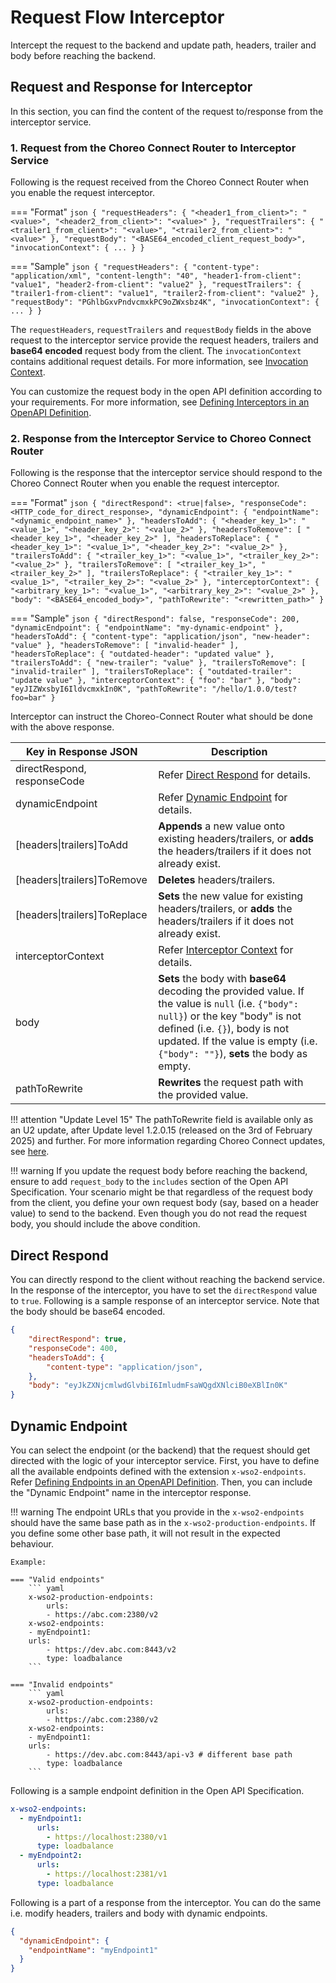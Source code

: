 # Request Flow Interceptor

Intercept the request to the backend and update path, headers, trailer and body before reaching the backend.

## Request and Response for Interceptor

In this section, you can find the content of the request to/response from the interceptor service.

### 1. Request from the Choreo Connect Router to Interceptor Service

Following is the request received from the Choreo Connect Router when you enable the request interceptor.

=== "Format"
    ``` json
    {
        "requestHeaders": {
            "<header1_from_client>": "<value>",
            "<header2_from_client>": "<value>"
        },
        "requestTrailers": {
            "<trailer1_from_client>": "<value>",
            "<trailer2_from_client>": "<value>"
        },
        "requestBody": "<BASE64_encoded_client_request_body>",
        "invocationContext": {
            ...
        }
    }
    ```

=== "Sample"
    ``` json
    {
        "requestHeaders": {
            "content-type": "application/xml",
            "content-length": "40",
            "header1-from-client": "value1",
            "header2-from-client": "value2"
        },
        "requestTrailers": {
            "trailer1-from-client": "value1",
            "trailer2-from-client": "value2"
        },
        "requestBody": "PGhlbGxvPndvcmxkPC9oZWxsbz4K",
        "invocationContext": {
            ...
        }
    }
    ```

The `requestHeaders`, `requestTrailers` and `requestBody` fields in the above request to the interceptor service
provide the request headers, trailers and **base64 encoded** request body from the client. The `invocationContext`
contains additional request details. For more information, see [Invocation Context]({{base_path}}/deploy-and-publish/deploy-on-gateway/choreo-connect/message-transformation/interceptor-microservice/interceptor-context-and-invocation-context/#invocation-context).

You can customize the request body in the open API definition according to your requirements. For more information, see [Defining Interceptors in an OpenAPI Definition]({{base_path}}/deploy-and-publish/deploy-on-gateway/choreo-connect/message-transformation/defining-interceptors-in-an-open-api-definition/).

### 2. Response from the Interceptor Service to Choreo Connect Router

Following is the response that the interceptor service should respond to the Choreo Connect Router when you enable the request interceptor.

=== "Format"
    ``` json
    {
        "directRespond": <true|false>,
        "responseCode": <HTTP_code_for_direct_response>,
        "dynamicEndpoint": {
            "endpointName": "<dynamic_endpoint_name>"
        },
        "headersToAdd": {
            "<header_key_1>": "<value_1>",
            "<header_key_2>": "<value_2>"
        },
        "headersToRemove": [
            "<header_key_1>",
            "<header_key_2>"
        ],
        "headersToReplace": {
            "<header_key_1>": "<value_1>",
            "<header_key_2>": "<value_2>"
        },
        "trailersToAdd": {
            "<trailer_key_1>": "<value_1>",
            "<trailer_key_2>": "<value_2>"
        },
        "trailersToRemove": [
            "<trailer_key_1>",
            "<trailer_key_2>"
        ],
        "trailersToReplace": {
            "<trailer_key_1>": "<value_1>",
            "<trailer_key_2>": "<value_2>"
        },
        "interceptorContext": {
            "<arbitrary_key_1>": "<value_1>",
            "<arbitrary_key_2>": "<value_2>"
        },
        "body": "<BASE64_encoded_body>",
        "pathToRewrite": "<rewritten_path>"
    }
    ```

=== "Sample"
    ``` json
    {
        "directRespond": false,
        "responseCode": 200,
        "dynamicEndpoint": {
            "endpointName": "my-dynamic-endpoint"
        },
        "headersToAdd": {
            "content-type": "application/json",
            "new-header": "value"
        },
        "headersToRemove": [
            "invalid-header"
        ],
        "headersToReplace": {
            "outdated-header": "updated value"
        },
        "trailersToAdd": {
            "new-trailer": "value"
        },
        "trailersToRemove": [
            "invalid-trailer"
        ],
        "trailersToReplace": {
            "outdated-trailer": "update value"
        },
        "interceptorContext": {
            "foo": "bar"
        },
        "body": "eyJIZWxsbyI6IldvcmxkIn0K",
        "pathToRewrite": "/hello/1.0.0/test?foo=bar"
    }
    ```

Interceptor can instruct the Choreo-Connect Router what should be done with the above response.

| Key in Response JSON         | Description                                                                                                                                                                                                                                               |
|------------------------------|-----------------------------------------------------------------------------------------------------------------------------------------------------------------------------------------------------------------------------------------------------------|
| directRespond, responseCode  | Refer [Direct Respond](#direct-respond) for details.                                                                                                                                                                                             |
| dynamicEndpoint              | Refer [Dynamic Endpoint](#dynamic-endpoint) for details.                                                                                                                                                                                         |
| [headers\|trailers]ToAdd     | **Appends** a new value onto existing headers/trailers, or **adds** the headers/trailers if it does not already exist.                                                                                                                                   |
| [headers\|trailers]ToRemove  | **Deletes** headers/trailers.                                                                                                                                                                                                                             |
| [headers\|trailers]ToReplace | **Sets** the new value for existing headers/trailers, or **adds** the headers/trailers if it does not already exist.                                                                                                                                      |
| interceptorContext           | Refer [Interceptor Context]({{base_path}}/deploy-and-publish/deploy-on-gateway/choreo-connect/message-transformation/interceptor-microservice/interceptor-context-and-invocation-context/#interceptor-context) for details.                      |
| body                         | **Sets** the body with **base64** decoding the provided value. If the value is `null` (i.e. `{"body": null}`) or the key "body" is not defined (i.e. `{}`), body is not updated. If the value is empty (i.e. `{"body": ""}`), **sets** the body as empty. |
| pathToRewrite                | **Rewrites** the request path with the provided value. 

!!! attention "Update Level 15"
    The pathToRewrite field is available only as an U2 update, after Update level 1.2.0.15 (released on the 3rd of February 2025) and further. For more information regarding Choreo Connect updates, see [here]({{base_path}}/deploy-and-publish/deploy-on-gateway/choreo-connect/update-choreo-connect/).

<!-- The content of the below warning is same as the info notice in the file
deploy-and-publish/deploy-on-gateway/choreo-connect/message-transformation/defining-interceptors-in-an-open-api-definition.md -->
!!! warning
    If you update the request body before reaching the backend, ensure to add `request_body` to the `includes` section
    of the Open API Specification. Your scenario might be that regardless of the request body from the client,
    you define your own request body (say, based on a header value) to send to the backend.
    Even though you do not read the request body, you should include the above condition.

## Direct Respond

You can directly respond to the client without reaching the backend service. In the response of the interceptor,
you have to set the `directRespond` value to `true`. Following is a sample response of an interceptor service.
Note that the body should be base64 encoded.

``` json
{
    "directRespond": true,
    "responseCode": 400,
    "headersToAdd": {
        "content-type": "application/json",
    },
    "body": "eyJkZXNjcmlwdGlvbiI6ImludmFsaWQgdXNlciB0eXBlIn0K"
}
```

## Dynamic Endpoint

You can select the endpoint (or the backend) that the request should get directed with the logic of your interceptor service.
First, you have to define all the available endpoints defined with the extension `x-wso2-endpoints`.
Refer [Defining Endpoints in an OpenAPI Definition]({{base_path}}/deploy-and-publish/deploy-on-gateway/choreo-connect/endpoints/defining-endpoints-in-an-openapi-definition/).
Then, you can include the "Dynamic Endpoint" name in the interceptor response.

!!! warning
    The endpoint URLs that you provide in the `x-wso2-endpoints` should have the same base path as in the `x-wso2-production-endpoints`.
    If you define some other base path, it will not result in the expected behaviour.

    Example:

    === "Valid endpoints"
        ``` yaml
        x-wso2-production-endpoints:
            urls:
            - https://abc.com:2380/v2
        x-wso2-endpoints:
        - myEndpoint1:
        urls:
            - https://dev.abc.com:8443/v2
            type: loadbalance
        ```

    === "Invalid endpoints"
        ``` yaml
        x-wso2-production-endpoints:
            urls:
            - https://abc.com:2380/v2
        x-wso2-endpoints:
        - myEndpoint1:
        urls:
            - https://dev.abc.com:8443/api-v3 # different base path
            type: loadbalance
        ```

Following is a sample endpoint definition in the Open API Specification.

```yaml
x-wso2-endpoints:
  - myEndpoint1:
      urls:
        - https://localhost:2380/v1
      type: loadbalance
  - myEndpoint2:
      urls:
        - https://localhost:2381/v1
      type: loadbalance
```

Following is a part of a response from the interceptor. You can do the same i.e. modify headers, trailers and body with dynamic endpoints.
```json
{
  "dynamicEndpoint": {
    "endpointName": "myEndpoint1"
  }
}
```
